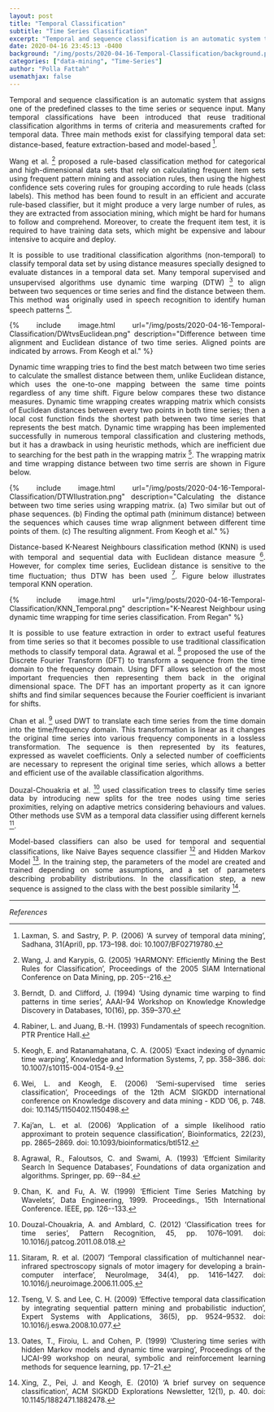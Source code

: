 ```yaml
---
layout: post
title: "Temporal Classification"
subtitle: "Time Series Classification"
excerpt: "Temporal and sequence classification is an automatic system that assigns one of the predefined classes to the time series or sequence input"
date: 2020-04-16 23:45:13 -0400
background: "/img/posts/2020-04-16-Temporal-Classification/background.png"
categories: ["data-mining", "Time-Series"]
author: "Polla Fattah"
usemathjax: false
---
```

<style>body p{text-align: justify}</style>




Temporal and sequence classification is an automatic system that assigns one of the predefined classes to the time series or sequence input. Many temporal classifications have been introduced that reuse traditional classification algorithms in terms of criteria and measurements crafted for temporal data. Three main methods exist for classifying temporal data set: distance-based, feature extraction-based and model-based [^1].


Wang et al. [^2] proposed a rule-based classification method for categorical and high-dimensional data sets that rely on calculating frequent item sets using frequent pattern mining and association rules, then using the highest confidence sets covering rules for grouping according to rule heads (class labels). This method has been found to result in an efficient and accurate rule-based classifier, but it might produce a very large number of rules, as they are extracted from association mining, which might be hard for humans to follow and comprehend. Moreover, to create the frequent item test, it is required to have training data sets, which might be expensive and labour intensive to acquire and deploy.

It is possible to use traditional classification algorithms (non-temporal) to classify temporal data set by using distance measures specially designed to evaluate distances in a temporal data set. Many temporal supervised and unsupervised algorithms use dynamic time warping (DTW) [^6] to align between two sequences or time series and find the distance between them. This method was originally used in speech recognition to identify human speech patterns [^3].

{% include image.html url="/img/posts/2020-04-16-Temporal-Classification/DWtvsEuclidean.png" description="Difference between time alignment and Euclidean distance of two time series. Aligned points are indicated by arrows. From Keogh et al." %}

Dynamic time wrapping tries to find the best match between two time series to calculate the smallest distance between them, unlike Euclidean distance, which uses the one-to-one mapping between the same time points regardless of any time shift. Figure below compares these two distance measures. Dynamic time wrapping creates wrapping matrix which consists of Euclidean distances between every two points in both time series; then a local cost function finds the shortest path between two time series that represents the best match. Dynamic time wrapping has been implemented successfully in numerous temporal classification and clustering methods, but it has a drawback in using heuristic methods, which are inefficient due to searching for the best path in the wrapping matrix [^4]. The wrapping matrix and time wrapping distance between two time serris are shown in Figure below.

{% include image.html url="/img/posts/2020-04-16-Temporal-Classification/DTWIlustration.png" description="Calculating the distance between two time series using wrapping matrix. (a) Two similar but out of phase sequences. (b) Finding the optimal path (minimum distance) between the sequences which causes time wrap alignment between different time points of them. (c) The resulting alignment. From Keogh et al." %}



Distance-based K-Nearest Neighbours classification method (KNN) is used with temporal and sequential data with Euclidean distance measure [^7]. However, for complex time series, Euclidean distance is sensitive to the time fluctuation; thus DTW has been used [^8]. Figure below illustrates temporal KNN operation.

{% include image.html url="/img/posts/2020-04-16-Temporal-Classification/KNN_Temporal.png" description="K-Nearest Neighbour using dynamic time wrapping for time series classification. From Regan" %}

It is possible to use feature extraction in order to extract useful features from time series so that it becomes possible to use traditional classification methods to classify temporal data. Agrawal et al. [^9] proposed the use of the Discrete Fourier Transform (DFT)  to transform a sequence from the time domain to the frequency domain. Using DFT allows selection of the most important frequencies then representing them back in the original dimensional space. The DFT has an important property as it can ignore shifts and find similar sequences because the Fourier coefficient is invariant for shifts.

Chan et al. [^10] used DWT to translate each time series from the time domain into the time/frequency domain. This transformation is linear as it changes the original time series into various frequency components in a lossless transformation. The sequence is then represented by its features, expressed as wavelet coefficients. Only a selected number of coefficients are necessary to represent the original time series, which allows a better and efficient use of the available classification algorithms.

Douzal-Chouakria et al. [^11] used classification trees to classify time series data by introducing new splits for the tree nodes using time series proximities, relying on adaptive metrics considering behaviours and values. Other methods use SVM as a temporal data classifier using different kernels [^12].

Model-based classifiers can also be used for temporal and sequential classifications, like Naive Bayes sequence classifier [^13] and Hidden Markov Model [^14]. In the training step, the parameters of the model are created and trained depending on some assumptions, and a set of parameters describing probability distributions. In the classification step, a new sequence is assigned to the class with the best possible similarity [^15].

---

_References_

[^1]: Laxman, S. and Sastry, P. P. (2006) ‘A survey of temporal data mining’, Sadhana, 31(April), pp. 173–198. doi: 10.1007/BF02719780.
[^2]: Wang, J. and Karypis, G. (2005) ‘HARMONY: Efficiently Mining the Best Rules for Classification’, Proceedings of the 2005 SIAM International Conference on Data Mining, pp. 205--216.
[^3]:Rabiner, L. and Juang, B.-H. (1993) Fundamentals of speech recognition. PTR Prentice Hall.
[^4]: Keogh, E. and Ratanamahatana, C. A. (2005) ‘Exact indexing of dynamic time warping’, Knowledge and Information Systems, 7, pp. 358–386. doi: 10.1007/s10115-004-0154-9.
[^5]: Regan, M. (2014) K-Nearest Neighbors with Dynamic Time Warping, GitHub. available at: https://github.com/markdregan/K-Nearest-Neighbors-with-Dynamic-Time-Warping.
[^6]: Berndt, D. and Clifford, J. (1994) ‘Using dynamic time warping to find patterns in time series’, AAAI-94 Workshop on Knowledge Knowledge Discovery in Databases, 10(16), pp. 359–370.
[^7]:Wei, L. and Keogh, E. (2006) ‘Semi-supervised time series classification’, Proceedings of the 12th ACM SIGKDD international conference on Knowledge discovery and data mining - KDD ’06, p. 748. doi: 10.1145/1150402.1150498.
[^8]: Kaj’an, L. et al. (2006) ‘Application of a simple likelihood ratio approximant to protein sequence classification’, Bioinformatics, 22(23), pp. 2865–2869. doi: 10.1093/bioinformatics/btl512.
[^9]:Agrawal, R., Faloutsos, C. and Swami, A. (1993) ‘Effcient Similarity Search In Sequence Databases’, Foundations of data organization and algorithms. Springer, pp. 69--84.
[^10]:Chan, K. and Fu, A. W. (1999) ‘Efficient Time Series Matching by Wavelets’, Data Engineering, 1999. Proceedings., 15th International Conference. IEEE, pp. 126--133.
[^11]:Douzal-Chouakria, A. and Amblard, C. (2012) ‘Classification trees for time series’, Pattern Recognition, 45, pp. 1076–1091. doi: 10.1016/j.patcog.2011.08.018.
[^12]: Sitaram, R. et al. (2007) ‘Temporal classification of multichannel near-infrared spectroscopy signals of motor imagery for developing a brain-computer interface’, NeuroImage, 34(4), pp. 1416–1427. doi: 10.1016/j.neuroimage.2006.11.005.
[^13]: Tseng, V. S. and Lee, C. H. (2009) ‘Effective temporal data classification by integrating sequential pattern mining and probabilistic induction’, Expert Systems with Applications, 36(5), pp. 9524–9532. doi: 10.1016/j.eswa.2008.10.077.
[^14]:Oates, T., Firoiu, L. and Cohen, P. (1999) ‘Clustering time series with hidden Markov models and dynamic time warping’, Proceedings of the IJCAI-99 workshop on neural, symbolic and reinforcement learning methods for sequence learning, pp. 17–21.
[^15]: Xing, Z., Pei, J. and Keogh, E. (2010) ‘A brief survey on sequence classification’, ACM SIGKDD Explorations Newsletter, 12(1), p. 40. doi: 10.1145/1882471.1882478.
